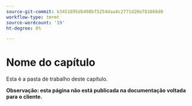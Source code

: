 ```yaml
---
source-git-commit: b3451895d6498bf5254daa4c2771d20e781666d0
workflow-type: tm+mt
source-wordcount: '19'
ht-degree: 0%

---
```

# Nome do capítulo

Esta é a pasta de trabalho deste capítulo.

**Observação: esta página não está publicada na documentação voltada para o cliente.**
